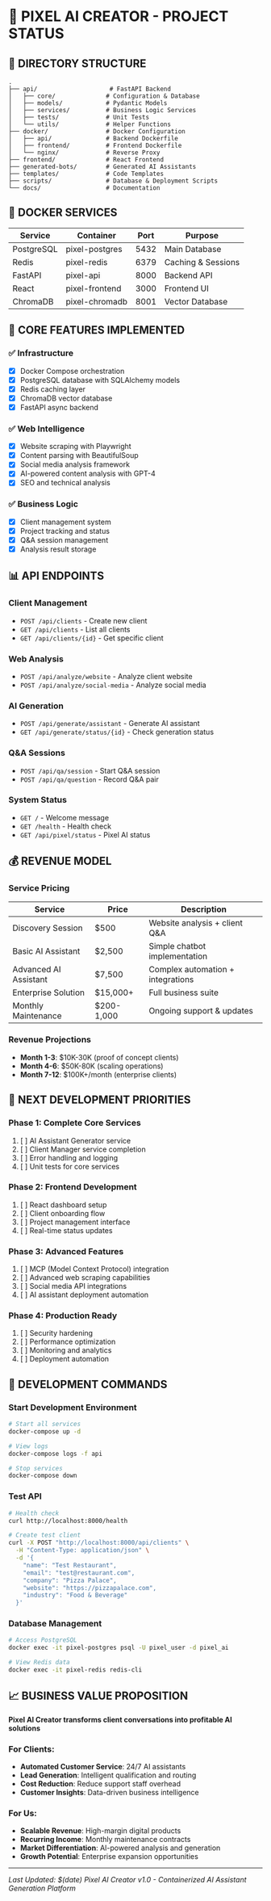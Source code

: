 # 🤖 PIXEL AI CREATOR - PROJECT STATUS

## 📁 DIRECTORY STRUCTURE
```
.
├── api/                    # FastAPI Backend
│   ├── core/              # Configuration & Database
│   ├── models/            # Pydantic Models
│   ├── services/          # Business Logic Services
│   ├── tests/             # Unit Tests
│   └── utils/             # Helper Functions
├── docker/                # Docker Configuration
│   ├── api/               # Backend Dockerfile
│   ├── frontend/          # Frontend Dockerfile
│   └── nginx/             # Reverse Proxy
├── frontend/              # React Frontend
├── generated-bots/        # Generated AI Assistants
├── templates/             # Code Templates
├── scripts/               # Database & Deployment Scripts
└── docs/                  # Documentation
```

## 🐳 DOCKER SERVICES

| Service | Container | Port | Purpose |
|---------|-----------|------|---------|
| PostgreSQL | pixel-postgres | 5432 | Main Database |
| Redis | pixel-redis | 6379 | Caching & Sessions |
| FastAPI | pixel-api | 8000 | Backend API |
| React | pixel-frontend | 3000 | Frontend UI |
| ChromaDB | pixel-chromadb | 8001 | Vector Database |

## 🚀 CORE FEATURES IMPLEMENTED

### ✅ Infrastructure
- [x] Docker Compose orchestration
- [x] PostgreSQL database with SQLAlchemy models
- [x] Redis caching layer
- [x] ChromaDB vector database
- [x] FastAPI async backend

### ✅ Web Intelligence
- [x] Website scraping with Playwright
- [x] Content parsing with BeautifulSoup
- [x] Social media analysis framework
- [x] AI-powered content analysis with GPT-4
- [x] SEO and technical analysis

### ✅ Business Logic
- [x] Client management system
- [x] Project tracking and status
- [x] Q&A session management
- [x] Analysis result storage

## 📊 API ENDPOINTS

### Client Management
- `POST /api/clients` - Create new client
- `GET /api/clients` - List all clients
- `GET /api/clients/{id}` - Get specific client

### Web Analysis
- `POST /api/analyze/website` - Analyze client website
- `POST /api/analyze/social-media` - Analyze social media

### AI Generation
- `POST /api/generate/assistant` - Generate AI assistant
- `GET /api/generate/status/{id}` - Check generation status

### Q&A Sessions
- `POST /api/qa/session` - Start Q&A session
- `POST /api/qa/question` - Record Q&A pair

### System Status
- `GET /` - Welcome message
- `GET /health` - Health check
- `GET /api/pixel/status` - Pixel AI status

## 💰 REVENUE MODEL

### Service Pricing
| Service | Price | Description |
|---------|-------|-------------|
| Discovery Session | $500 | Website analysis + client Q&A |
| Basic AI Assistant | $2,500 | Simple chatbot implementation |
| Advanced AI Assistant | $7,500 | Complex automation + integrations |
| Enterprise Solution | $15,000+ | Full business suite |
| Monthly Maintenance | $200-1,000 | Ongoing support & updates |

### Revenue Projections
- **Month 1-3**: $10K-30K (proof of concept clients)
- **Month 4-6**: $50K-80K (scaling operations)
- **Month 7-12**: $100K+/month (enterprise clients)

## 🎯 NEXT DEVELOPMENT PRIORITIES

### Phase 1: Complete Core Services
1. [ ] AI Assistant Generator service
2. [ ] Client Manager service completion
3. [ ] Error handling and logging
4. [ ] Unit tests for core services

### Phase 2: Frontend Development
1. [ ] React dashboard setup
2. [ ] Client onboarding flow
3. [ ] Project management interface
4. [ ] Real-time status updates

### Phase 3: Advanced Features
1. [ ] MCP (Model Context Protocol) integration
2. [ ] Advanced web scraping capabilities
3. [ ] Social media API integrations
4. [ ] AI assistant deployment automation

### Phase 4: Production Ready
1. [ ] Security hardening
2. [ ] Performance optimization
3. [ ] Monitoring and analytics
4. [ ] Deployment automation

## 🔧 DEVELOPMENT COMMANDS

### Start Development Environment
```bash
# Start all services
docker-compose up -d

# View logs
docker-compose logs -f api

# Stop services
docker-compose down
```

### Test API
```bash
# Health check
curl http://localhost:8000/health

# Create test client
curl -X POST "http://localhost:8000/api/clients" \
  -H "Content-Type: application/json" \
  -d '{
    "name": "Test Restaurant",
    "email": "test@restaurant.com",
    "company": "Pizza Palace",
    "website": "https://pizzapalace.com",
    "industry": "Food & Beverage"
  }'
```

### Database Management
```bash
# Access PostgreSQL
docker exec -it pixel-postgres psql -U pixel_user -d pixel_ai

# View Redis data
docker exec -it pixel-redis redis-cli
```

## 📈 BUSINESS VALUE PROPOSITION

**Pixel AI Creator transforms client conversations into profitable AI solutions**

### For Clients:
- **Automated Customer Service**: 24/7 AI assistants
- **Lead Generation**: Intelligent qualification and routing
- **Cost Reduction**: Reduce support staff overhead
- **Customer Insights**: Data-driven business intelligence

### For Us:
- **Scalable Revenue**: High-margin digital products
- **Recurring Income**: Monthly maintenance contracts
- **Market Differentiation**: AI-powered analysis and generation
- **Growth Potential**: Enterprise expansion opportunities

---

*Last Updated: $(date)*
*Pixel AI Creator v1.0 - Containerized AI Assistant Generation Platform*
